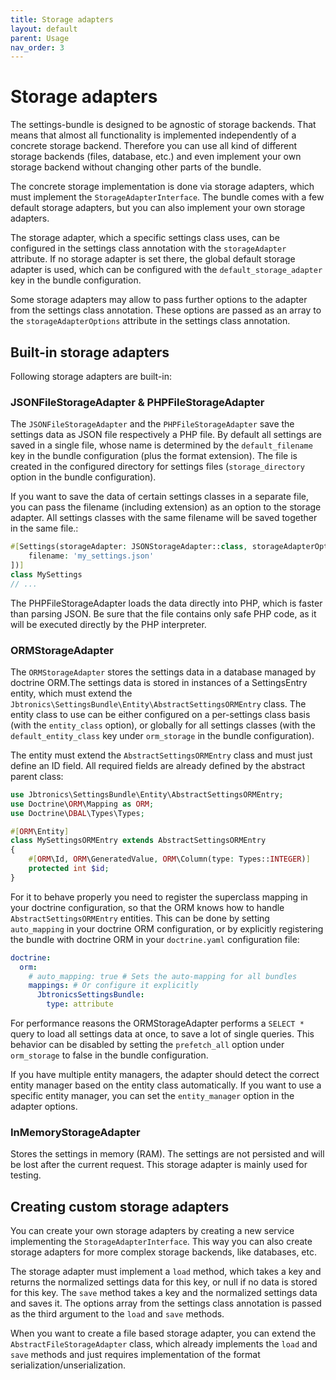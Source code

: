 ```yaml
---
title: Storage adapters
layout: default
parent: Usage
nav_order: 3
---
```


# Storage adapters

The settings-bundle is designed to be agnostic of storage backends. That means that almost all functionality is implemented independently of a concrete storage backend. Therefore you can use all kind of different storage backends (files, database, etc.) and even implement your own storage backend without changing other parts of the bundle.

The concrete storage implementation is done via storage adapters, which must implement the `StorageAdapterInterface`. The bundle comes with a few default storage adapters, but you can also implement your own storage adapters.

The storage adapter, which a specific settings class uses, can be configured in the settings class annotation with the `storageAdapter` attribute. If no storage adapter is set there, the global default storage adapter is used, which can be configured with the `default_storage_adapter` key in the bundle configuration.

Some storage adapters may allow to pass further options to the adapter from the settings class annotation. These options are passed as an array to the `storageAdapterOptions` attribute in the settings class annotation.

## Built-in storage adapters

Following storage adapters are built-in:


### JSONFileStorageAdapter & PHPFileStorageAdapter

The `JSONFileStorageAdapter` and the `PHPFileStorageAdapter` save the settings data as JSON file respectively a PHP file. By default all settings are saved in a single file, whose name is determined by the `default_filename` key in the bundle configuration (plus the format extension). The file is created in the configured directory for settings files (`storage_directory` option in the bundle configuration).


If you want to save the data of certain settings classes in a separate file, you can pass the filename (including extension) as an option to the storage adapter. All settings classes with the same filename will be saved together in the same file.:
```php
#[Settings(storageAdapter: JSONStorageAdapter::class, storageAdapterOptions: [
    filename: 'my_settings.json'
])]
class MySettings
// ...
```

The PHPFileStorageAdapter loads the data directly into PHP, which is faster than parsing JSON. Be sure that the file contains only safe PHP code, as it will be executed directly by the PHP interpreter.

### ORMStorageAdapter

The `ORMStorageAdapter` stores the settings data in a database managed by doctrine ORM.The settings data is stored in 
instances of a SettingsEntry entity, which must extend the `Jbtronics\SettingsBundle\Entity\AbstractSettingsORMEntry` class.
The entity class to use can be either configured on a per-settings class basis (with the `entity_class` option), or globally for all settings classes (with the `default_entity_class` key under `orm_storage` in the bundle configuration).

The entity must extend the `AbstractSettingsORMEntry` class and must just define an ID field. All required fields are already defined by the abstract parent class:

```php
use Jbtronics\SettingsBundle\Entity\AbstractSettingsORMEntry;
use Doctrine\ORM\Mapping as ORM;
use Doctrine\DBAL\Types\Types;

#[ORM\Entity]
class MySettingsORMEntry extends AbstractSettingsORMEntry
{
    #[ORM\Id, ORM\GeneratedValue, ORM\Column(type: Types::INTEGER)]
    protected int $id;
}
```

For it to behave properly you need to register the superclass mapping in your doctrine configuration, so that the ORM knows
how to handle `AbstractSettingsORMEntry` entities. This can be done by setting `auto_mapping` in your doctrine ORM configuration,
or by explicitly registering the bundle with doctrine ORM in your `doctrine.yaml` configuration file:

```yaml
doctrine:
  orm:
    # auto_mapping: true # Sets the auto-mapping for all bundles
    mappings: # Or configure it explicitly
      JbtronicsSettingsBundle:
        type: attribute
```

For performance reasons the ORMStorageAdapter performs a `SELECT *` query to load all settings data at once, to save a lot of single queries. 
This behavior can be disabled by setting the `prefetch_all` option under `orm_storage` to false in the bundle configuration.

If you have multiple entity managers, the adapter should detect the correct entity manager based on the entity class automatically. 
If you want to use a specific entity manager, you can set the `entity_manager` option in the adapter options.

### InMemoryStorageAdapter

Stores the settings in memory (RAM). The settings are not persisted and will be lost after the current request. This storage adapter is mainly used for testing.


## Creating custom storage adapters

You can create your own storage adapters by creating a new service implementing the `StorageAdapterInterface`. This way you can also create storage adapters for more complex storage backends, like databases, etc.

The storage adapter must implement a `load` method, which takes a key and returns the normalized settings data for this key, or null if no data is stored for this key. The `save` method takes a key and the normalized settings data and saves it. The options array from the settings class annotation is passed as the third argument to the `load` and `save` methods.

When you want to create a file based storage adapter, you can extend the `AbstractFileStorageAdapter` class, which already implements the `load` and `save` methods and just requires implementation of the format serialization/unserialization.